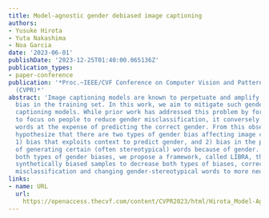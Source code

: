 ```yaml
---
title: Model-agnostic gender debiased image captioning
authors:
- Yusuke Hirota
- Yuta Nakashima
- Noa Garcia
date: '2023-06-01'
publishDate: '2023-12-25T01:40:00.065136Z'
publication_types:
- paper-conference
publication: '*Proc.~IEEE/CVF Conference on Computer Vision and Pattern Recognition
  (CVPR)*'
abstract: 'Image captioning models are known to perpetuate and amplify harmful societal
  bias in the training set. In this work, we aim to mitigate such gender bias in image
  captioning models. While prior work has addressed this problem by forcing models
  to focus on people to reduce gender misclassification, it conversely generates gender-stereotypical
  words at the expense of predicting the correct gender. From this observation, we
  hypothesize that there are two types of gender bias affecting image captioning models:
  1) bias that exploits context to predict gender, and 2) bias in the probability
  of generating certain (often stereotypical) words because of gender. To mitigate
  both types of gender biases, we propose a framework, called LIBRA, that learns from
  synthetically biased samples to decrease both types of biases, correcting gender
  misclassification and changing gender-stereotypical words to more neutral ones.'
links:
- name: URL
  url: 
    https://openaccess.thecvf.com/content/CVPR2023/html/Hirota_Model-Agnostic_Gender_Debiased_Image_Captioning_CVPR_2023_paper.html
---
```

